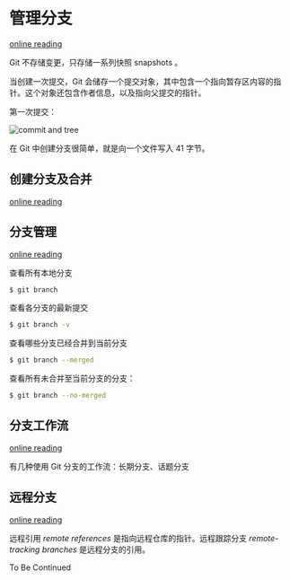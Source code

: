 # 管理分支

[online reading](https://git-scm.com/book/en/v2/Git-Branching-Branches-in-a-Nutshell)

Git 不存储变更，只存储一系列快照 snapshots 。

当创建一次提交，Git 会储存一个提交对象，其中包含一个指向暂存区内容的指针。这个对象还包含作者信息，以及指向父提交的指针。

第一次提交：

![commit and tree](https://git-scm.com/book/en/v2/images/commit-and-tree.png)

在 Git 中创建分支很简单，就是向一个文件写入 41 字节。

## 创建分支及合并
[online reading](https://git-scm.com/book/en/v2/Git-Branching-Basic-Branching-and-Merging)

## 分支管理
[online reading](https://git-scm.com/book/en/v2/Git-Branching-Branch-Management)

查看所有本地分支

```sh
$ git branch
```

查看各分支的最新提交

```sh
$ git branch -v
```

查看哪些分支已经合并到当前分支

```sh
$ git branch --merged
```

查看所有未合并至当前分支的分支：

```sh
$ git branch --no-merged
```

## 分支工作流
[online reading](https://git-scm.com/book/en/v2/Git-Branching-Branching-Workflows)

有几种使用 Git 分支的工作流：长期分支、话题分支

## 远程分支
[online reading](https://git-scm.com/book/en/v2/Git-Branching-Remote-Branches)

远程引用 *remote references* 是指向远程仓库的指针。远程跟踪分支 *remote-tracking branches* 是远程分支的引用。

To Be Continued